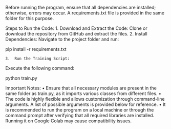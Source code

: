 Before running the program, ensure that all dependencies are installed; otherwise, errors may occur. A requirements.txt file is provided in the same folder for this purpose.

Steps to Run the Code:
	1.	Download and Extract the Code:
Clone or download the repository from GitHub and extract the files.
	2.	Install Dependencies:
Navigate to the project folder and run:

pip install -r requirements.txt


	3.	Run the Training Script:
Execute the following command:

python train.py



Important Notes:
	•	Ensure that all necessary modules are present in the same folder as train.py, as it imports various classes from different files.
	•	The code is highly flexible and allows customization through command-line arguments. A list of possible arguments is provided below for reference.
	•	It is recommended to run the program on a local machine or through the command prompt after verifying that all required libraries are installed. Running it on Google Colab may cause compatibility issues.